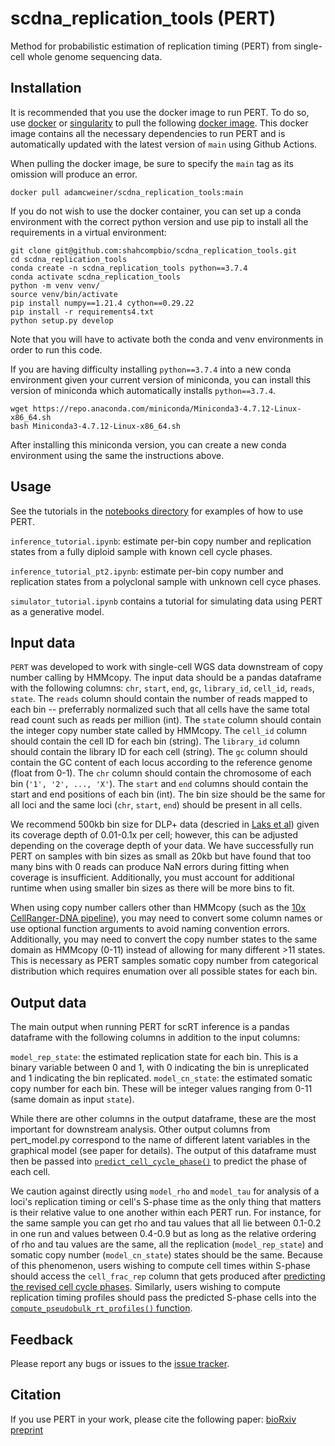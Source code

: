 # scdna_replication_tools (PERT)
Method for probabilistic estimation of replication timing (PERT) from single-cell whole genome sequencing data.

## Installation

It is recommended that you use the docker image to run PERT. To do so, use [docker](https://docs.docker.com/get-docker/) or [singularity](https://docs.sylabs.io/guides/2.6/user-guide/singularity_and_docker.html) to pull the following [docker image](https://hub.docker.com/r/adamcweiner/scdna_replication_tools). This docker image contains all the necessary dependencies to run PERT and is automatically updated with the latest version of `main` using Github Actions.

When pulling the docker image, be sure to specify the `main` tag as its omission will produce an error.

```
docker pull adamcweiner/scdna_replication_tools:main
```

If you do not wish to use the docker container, you can set up a conda environment with the correct python version and use pip to install all the requirements in a virtual environment:

```
git clone git@github.com:shahcompbio/scdna_replication_tools.git
cd scdna_replication_tools
conda create -n scdna_replication_tools python==3.7.4
conda activate scdna_replication_tools
python -m venv venv/
source venv/bin/activate
pip install numpy==1.21.4 cython==0.29.22
pip install -r requirements4.txt
python setup.py develop
```

Note that you will have to activate both the conda and venv environments in order to run this code.

If you are having difficulty installing `python==3.7.4` into a new conda environment given your current version of miniconda, you can install this version of miniconda which automatically installs `python==3.7.4`.

```
wget https://repo.anaconda.com/miniconda/Miniconda3-4.7.12-Linux-x86_64.sh
bash Miniconda3-4.7.12-Linux-x86_64.sh
```

After installing this miniconda version, you can create a new conda environment using the same the instructions above.

## Usage

See the tutorials in the [notebooks directory](https://github.com/shahcompbio/scdna_replication_tools/tree/main/notebooks) for examples of how to use PERT.

`inference_tutorial.ipynb`: estimate per-bin copy number and replication states from a fully diploid sample with known cell cycle phases.

`inference_tutorial_pt2.ipynb`: estimate per-bin copy number and replication states from a polyclonal sample with unknown cell cyce phases.

`simulator_tutorial.ipynb` contains a tutorial for simulating data using PERT as a generative model.

## Input data

`PERT` was developed to work with single-cell WGS data downstream of copy number calling by HMMcopy. The input data should be a pandas dataframe with the following columns:
`chr`, `start`, `end`, `gc`, `library_id`, `cell_id`, `reads`, `state`.
The `reads` column should contain the number of reads mapped to each bin -- preferrably normalized such that all cells have the same total read count such as reads per million (int). The `state` column should contain the integer copy number state called by HMMcopy. The `cell_id` column should contain the cell ID for each bin (string). The `library_id` column should contain the library ID for each cell (string). The `gc` column should contain the GC content of each locus according to the reference genome (float from 0-1). The `chr` column should contain the chromosome of each bin (`'1', '2', ..., 'X'`). The `start` and `end` columns should contain the start and end positions of each bin (int). The bin size should be the same for all loci and the same loci (`chr`, `start`, `end`) should be present in all cells. 

We recommend 500kb bin size for DLP+ data (descried in [Laks et al](https://doi.org/10.1016/j.cell.2019.10.026)) given its coverage depth of 0.01-0.1x per cell; however, this can be adjusted depending on the coverage depth of your data. We have successfully run PERT on samples with bin sizes as small as 20kb but have found that too many bins with 0 reads can produce NaN errors during fitting when coverage is insufficient. Additionally, you must account for additional runtime when using smaller bin sizes as there will be more bins to fit.

When using copy number callers other than HMMcopy (such as the [10x CellRanger-DNA pipeline](https://support.10xgenomics.com/single-cell-dna/software/pipelines/latest/what-is-cell-ranger-dna)), you may need to convert some column names or use optional function arguments to avoid naming convention errors. Additionally, you may need to convert the copy number states to the same domain as HMMcopy (0-11) instead of allowing for many different >11 states. This is necessary as PERT samples somatic copy number from categorical distribution which requires enumation over all possible states for each bin.


## Output data

The main output when running PERT for scRT inference is a pandas dataframe with the following columns in addition to the input columns:

`model_rep_state`: the estimated replication state for each bin. This is a binary variable between 0 and 1, with 0 indicating the bin is unreplicated and 1 indicating the bin replicated.
`model_cn_state`: the estimated somatic copy number for each bin. These will be integer values ranging from 0-11 (same domain as input `state`). 

While there are other columns in the output dataframe, these are the most important for downstream analysis. Other output columns from pert_model.py correspond to the name of different latent variables in the graphical model (see paper for details). The output of this dataframe must then be passed into [`predict_cell_cycle_phase()`](https://github.com/shahcompbio/scdna_replication_tools/blob/main/scdna_replication_tools/predict_cycle_phase.py) to predict the phase of each cell. 

We caution against directly using `model_rho` and `model_tau` for analysis of a loci's replication timing or cell's S-phase time as the only thing that matters is their relative value to one another within each PERT run. For instance, for the same sample you can get rho and tau values that all lie between 0.1-0.2 in one run and values between 0.4-0.9 but as long as the relative ordering of rho and tau values are the same, all the replication (`model_rep_state`) and somatic copy number (`model_cn_state`) states should be the same. Because of this phenomenon, users wishing to compute cell times within S-phase should access the `cell_frac_rep` column that gets produced after [predicting the revised cell cycle phases](https://github.com/shahcompbio/scdna_replication_tools/blob/main/scdna_replication_tools/predict_cycle_phase.py). Similarly, users wishing to compute replication timing profiles should pass the predicted S-phase cells into the [`compute_pseudobulk_rt_profiles()` function](https://github.com/shahcompbio/scdna_replication_tools/blob/main/scdna_replication_tools/compute_pseudobulk_rt_profiles.py).


## Feedback

Please report any bugs or issues to the [issue tracker](https://github.com/shahcompbio/scdna_replication_tools/issues).


## Citation

If you use PERT in your work, please cite the following paper: [bioRxiv preprint](https://www.biorxiv.org/content/10.1101/2023.04.10.536250v1)
